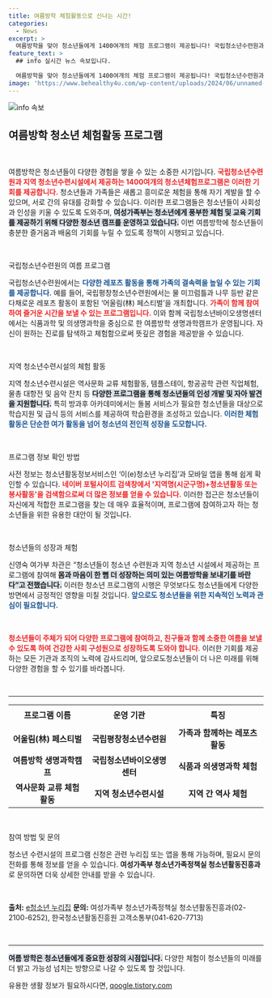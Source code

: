 ```yaml
---
title: 여름방학 체험활동으로 신나는 시간!
categories:
  - News
excerpt: >
  여름방학을 맞아 청소년들에게 1400여개의 체험 프로그램이 제공됩니다! 국립청소년수련원과 지역 시설에서 다양한 활동을 통해 몸과 마음의 성장을 경험하세요. 지금 바로 확인해보세요!
feature_text: >
  ## info 실시간 뉴스 속보입니다.

  여름방학을 맞아 청소년들에게 1400여개의 체험 프로그램이 제공됩니다! 국립청소년수련원과 지역 시설에서 다양한 활동을 통해 몸과 마음의 성장을 경험하세요. 지금 바로 확인해보세요!
image: 'https://www.behealthy4u.com/wp-content/uploads/2024/06/unnamed-file.png'
---
```


<p><img src="https://www.behealthy4u.com/wp-content/uploads/2024/06/unnamed-file.png" alt="info 속보" /></p>

<h2 data-ke-size="size26">여름방학 청소년 체험활동 프로그램</h2>

<p data-ke-size="size16">&nbsp;</p>

<p>여름방학은 청소년들이 다양한 경험을 쌓을 수 있는 소중한 시기입니다. <b><span style="color: #ee2323;">국립청소년수련원과 지역 청소년수련시설에서 제공하는 1400여개의 청소년체험프로그램은 이러한 기회를 제공합니다.</span></b> 청소년들과 가족들은 새롭고 흥미로운 체험을 통해 자기 계발을 할 수 있으며, 서로 간의 유대를 강화할 수 있습니다. 이러한 프로그램들은 청소년들이 사회성과 인성을 키울 수 있도록 도와주며, <b><span style="background-color: #21538527;">여성가족부는 청소년에게 풍부한 체험 및 교육 기회를 제공하기 위해 다양한 청소년 캠프를 운영하고 있습니다.</span></b> 이번 여름방학에 청소년들이 충분한 즐거움과 배움의 기회를 누릴 수 있도록 정책이 시행되고 있습니다.</p>

<p data-ke-size="size16">&nbsp;</p>

<p>국립청소년수련원의 여름 프로그램</p>

<p>국립청소년수련원에서는 <b><span style="color: #1a5490;">다양한 레포츠 활동을 통해 가족의 결속력을 높일 수 있는 기회를 제공합니다.</span></b> 예를 들어, 국립평창청소년수련원에서는 물 미끄럼틀과 나무 등반 같은 다채로운 레포츠 활동이 포함된 ‘어울림(林) 페스티벌’을 개최합니다.  <b><span style="color: #ee2323;">가족이 함께 참여하여 즐거운 시간을 보낼 수 있는 프로그램입니다.</span></b> 이와 함께 국립청소년바이오생명센터에서는 식품과학 및 의생명과학을 중심으로 한 여름방학 생명과학캠프가 운영됩니다. 자신이 원하는 진로를 탐색하고 체험함으로써 뜻깊은 경험을 제공받을 수 있습니다.</p>

<p data-ke-size="size16">&nbsp;</p>

<p>지역 청소년수련시설의 체험 활동</p>

<p>지역 청소년수련시설은 역사문화 교류 체험활동, 템플스테이, 항공공학 관련 직업체험, 물총 대항전 및 음악 잔치 등 <b><span style="background-color: #21538527;">다양한 프로그램을 통해 청소년들의 인성 개발 및 자아 발견을 지원합니다.</span></b> 특히 방과후 아카데미에서는 돌봄 서비스가 필요한 청소년들을 대상으로 학습지원 및 급식 등의 서비스를 제공하여 학습환경을 조성하고 있습니다. <b><span style="color: #1a5490;">이러한 체험활동은 단순한 여가 활동을 넘어 청소년의 전인적 성장을 도모합니다.</span></b></p>

<p data-ke-size="size16">&nbsp;</p>

<p>프로그램 정보 확인 방법</p>

<p>사전 정보는 청소년활동정보서비스인 ‘이(e)청소년 누리집’과 모바일 앱을 통해 쉽게 확인할 수 있습니다. <b><span style="color: #ee2323;">네이버 포털사이트 검색창에서 '지역명(시군구명)+청소년활동 또는 봉사활동'을 검색함으로써 더 많은 정보를 얻을 수 있습니다.</span></b> 이러한 접근은 청소년들이 자신에게 적합한 프로그램을 찾는 데 매우 효율적이며, 프로그램에 참여하고자 하는 청소년들을 위한 유용한 대안이 될 것입니다.</p>

<p data-ke-size="size16">&nbsp;</p>

<p>청소년들의 성장과 체험</p>

<p>신영숙 여가부 차관은 “청소년들이 청소년 수련원과 지역 청소년 시설에서 제공하는 프로그램에 참여해 <b><span style="background-color: #21538527;">몸과 마음이 한 뼘 더 성장하는 의미 있는 여름방학을 보내기를 바란다”고 전했습니다.</span></b> 이러한 청소년 프로그램의 시행은 무엇보다도 청소년들에게 다양한 방면에서 긍정적인 영향을 미칠 것입니다. <b><span style="color: #1a5490;">앞으로도 청소년들을 위한 지속적인 노력과 관심이 필요합니다.</span></b></p>

<p data-ke-size="size16">&nbsp;</p>

<p><b><span style="color: #ee2323;">청소년들이 주체가 되어 다양한 프로그램에 참여하고, 친구들과 함께 소중한 여름을 보낼 수 있도록 하여 건강한 사회 구성원으로 성장하도록 도와야 합니다.</span></b> 이러한 기회를 제공하는 모든 기관과 조직의 노력에 감사드리며, 앞으로도청소년들이 더 나은 미래를 위해 다양한 경험을 할 수 있기를 바라봅니다.</p>

<p data-ke-size="size16">&nbsp;</p>

<hr>

<table style="width: 100%; border-collapse: collapse;">
    <tr>
        <td style="text-align: center; height: 40px;"><b>프로그램 이름</b></td>
        <td style="text-align: center; height: 17px;"><b>운영 기관</b></td>
        <td style="text-align: center; height: 17px;"><b>특징</b></td>
    </tr>
    <tr>
        <td style="text-align: center; height: 17px;"><b>어울림(林) 페스티벌</b></td>
        <td style="text-align: center; height: 17px;"><b>국립평창청소년수련원</b></td>
        <td style="text-align: center; height: 17px;"><b>가족과 함께하는 레포츠 활동</b></td>
    </tr>
    <tr>
        <td style="text-align: center; height: 17px;"><b>여름방학 생명과학캠프</b></td>
        <td style="text-align: center; height: 17px;"><b>국립청소년바이오생명센터</b></td>
        <td style="text-align: center; height: 17px;"><b>식품과 의생명과학 체험</b></td>
    </tr>
    <tr>
        <td style="text-align: center; height: 17px;"><b>역사문화 교류 체험활동</b></td>
        <td style="text-align: center; height: 17px;"><b>지역 청소년수련시설</b></td>
        <td style="text-align: center; height: 17px;"><b>지역 간 역사 체험</b></td>
    </tr>
</table>

<p data-ke-size="size16">&nbsp;</p>

<p>참여 방법 및 문의</p>

<p>청소년 수련시설의 프로그램 신청은 관련 누리집 또는 앱을 통해 가능하며, 필요시 문의 전화를 통해 정보를 얻을 수 있습니다. <strong>여성가족부 청소년가족정책실 청소년활동진흥과</strong>로 문의하면 더욱 상세한 안내를 받을 수 있습니다.</p>

<p data-ke-size="size16">&nbsp;</p>

<p><b>출처:</b> <a href="https://www.youth.go.kr/youth">e청소년 누리집</a>
<b>문의:</b> 여성가족부 청소년가족정책실 청소년활동진흥과(02-2100-6252), 한국청소년활동진흥원 고객소통부(041-620-7713)</p>

<p data-ke-size="size16">&nbsp;</p>

<hr>

<p><b><span style="background-color: #21538527;">여름 방학은 청소년들에게 중요한 성장의 시점입니다.</span></b> 다양한 체험이 청소년들의 미래를 더 밝고 가능성 넘치는 방향으로 나갈 수 있도록 할 것입니다.</p>
유용한 생활 정보가 필요하시다면, <a href="https://qoogle.tistory.com" rel="dofollow">qoogle.tistory.com</a>


